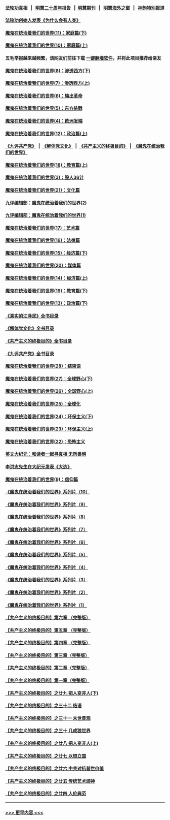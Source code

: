 #### [法轮功真相](https://github.com/gfw-breaker/truth/blob/master/README.md?t=0) &nbsp;&nbsp;|&nbsp;&nbsp; [明慧二十周年报告](https://github.com/gfw-breaker/mh-reports/blob/master/README.md?t=0) &nbsp;&nbsp;|&nbsp;&nbsp;[明慧期刊](https://github.com/gfw-breaker/mh-qikan) &nbsp;&nbsp;|&nbsp;&nbsp; [明慧海外之窗](https://github.com/gfw-breaker/mh-news/blob/master/README.md?t=0) &nbsp;&nbsp;|&nbsp;&nbsp; [神韵特别报道](https://github.com/gfw-breaker/mh-news/blob/master/shenyun.md?t=0)
#### [法轮功创始人发表《为什么会有人类》](../pages/nsc422/n13912117.md?t=01291243) 
#### [魔鬼在统治着我们的世界(11)：家庭篇(下)](../pages/nsc422/n10440961.md?t=01291243) 
#### [魔鬼在统治着我们的世界(10)：家庭篇(上)](../pages/nsc422/n10435448.md?t=01291243) 
#### 五毛举报越来越频繁，请网友们前往下载 [一键翻墙软件](https://github.com/gfw-breaker/ssr-accounts)，并将此项目推荐给亲友
#### [魔鬼在统治着我们的世界(8)：渗透西方(下)](../pages/nsc422/n10429603.md?t=01291243) 
#### [魔鬼在统治着我们的世界(7)：渗透西方(上)](../pages/nsc422/n10426013.md?t=01291243) 
#### [魔鬼在统治着我们的世界(6)：输出革命](../pages/nsc422/n10421536.md?t=01291243) 
#### [魔鬼在统治着我们的世界(5)：东方杀戮](../pages/nsc422/n10417707.md?t=01291243) 
#### [魔鬼在统治着我们的世界(4)：欧洲发端](../pages/nsc422/n10414890.md?t=01291243) 
#### [魔鬼在统治着我们的世界(12)：政治篇(上)](../pages/nsc422/n10444576.md?t=01291243) 
#### [《九评共产党》](https://github.com/begood0513/9ping.md/blob/master/README.md) &nbsp;|&nbsp; [《解体党文化》](../../../../jtdwh.md/blob/master/README.md)  &nbsp;|&nbsp; [《共产主义的终极目的》](../../../../gczydzjmd.md/blob/master/README.md) &nbsp;|&nbsp; [《魔鬼在统治我们的世界》](../../../../mgztzwmdsj.md/blob/master/README.md) 
#### [魔鬼在统治着我们的世界(18)：教育篇(上)](../pages/nsc422/n10526970.md?t=01291243) 
#### [魔鬼在统治着我们的世界(3)：毁人36计](../pages/nsc422/n10411583.md?t=01291243) 
#### [魔鬼在统治着我们的世界(21)：文化篇](../pages/nsc422/n10597706.md?t=01291243) 
#### [九评编辑部：魔鬼在统治着我们的世界(2)](../pages/nsc422/n10410036.md?t=01291243) 
#### [九评编辑部：魔鬼在统治着我们的世界(1)](../pages/nsc422/n10406825.md?t=01291243) 
#### [魔鬼在统治着我们的世界(17)：艺术篇](../pages/nsc422/n10499093.md?t=01291243) 
#### [魔鬼在统治着我们的世界(16)：法律篇](../pages/nsc422/n10485969.md?t=01291243) 
#### [魔鬼在统治着我们的世界(15)：经济篇(下)](../pages/nsc422/n10469975.md?t=01291243) 
#### [魔鬼在统治着我们的世界(20)：媒体篇](../pages/nsc422/n10586579.md?t=01291243) 
#### [魔鬼在统治着我们的世界(14)：经济篇(上)](../pages/nsc422/n10457370.md?t=01291243) 
#### [魔鬼在统治着我们的世界(19)：教育篇(下)](../pages/nsc422/n10564808.md?t=01291243) 
#### [魔鬼在统治着我们的世界(13)：政治篇(下)](../pages/nsc422/n10448270.md?t=01291243) 
#### [《真实的江泽民》全书目录](../pages/nsc422/n13721399.md?t=01291243) 
#### [《解体党文化》全书目录](../pages/nsc422/n13721157.md?t=01291243) 
#### [《共产主义的终极目的》全书目录](../pages/nsc422/n13721048.md?t=01291243) 
#### [《九评共产党》全书目录](../pages/nsc422/n13708085.md?t=01291243) 
#### [魔鬼在统治着我们的世界(28)：结束语](../pages/nsc422/n10936246.md?t=01291243) 
#### [魔鬼在统治着我们的世界(27)：全球野心(下)](../pages/nsc422/n10928319.md?t=01291243) 
#### [魔鬼在统治着我们的世界(26)：全球野心(上)](../pages/nsc422/n10900318.md?t=01291243) 
#### [魔鬼在统治着我们的世界(25)：全球化](../pages/nsc422/n10788205.md?t=01291243) 
#### [魔鬼在统治着我们的世界(24)：环保主义(下)](../pages/nsc422/n10695307.md?t=01291243) 
#### [魔鬼在统治着我们的世界(23)：环保主义(上)](../pages/nsc422/n10688613.md?t=01291243) 
#### [魔鬼在统治着我们的世界(22)：恐怖主义](../pages/nsc422/n10614727.md?t=01291243) 
#### [英文大纪元：和读者一起寻真相 无所畏惧](../pages/nsc422/n12542027.md?t=01291243) 
#### [李洪志先生在大纪元发表《大选》](../pages/nsc422/n12534746.md?t=01291243) 
#### [魔鬼在统治着我们的世界(9)：信仰篇](../pages/nsc422/n10432159.md?t=01291243) 
#### [《魔鬼在统治着我们的世界》系列片（10）](../pages/nsc422/n12292670.md?t=01291243) 
#### [《魔鬼在统治着我们的世界》系列片（9）](../pages/nsc422/n12290859.md?t=01291243) 
#### [《魔鬼在统治着我们的世界》系列片（8）](../pages/nsc422/n12287445.md?t=01291243) 
#### [《魔鬼在统治着我们的世界》系列片（7）](../pages/nsc422/n12283425.md?t=01291243) 
#### [《魔鬼在统治着我们的世界》系列片（6）](../pages/nsc422/n12282314.md?t=01291243) 
#### [《魔鬼在统治着我们的世界》系列片（5）](../pages/nsc422/n12281419.md?t=01291243) 
#### [《魔鬼在统治着我们的世界》系列片（4）](../pages/nsc422/n12274024.md?t=01291243) 
#### [《魔鬼在统治着我们的世界》系列片（3）](../pages/nsc422/n12271322.md?t=01291243) 
#### [《魔鬼在统治着我们的世界》系列片（2）](../pages/nsc422/n12269049.md?t=01291243) 
#### [《魔鬼在统治着我们的世界》系列片（1）](../pages/nsc422/n12267575.md?t=01291243) 
#### [【共产主义的终极目的】第六章 （完整版）](../pages/nsc422/n11428913.md?t=01291243) 
#### [【共产主义的终极目的】第五章 （完整版）](../pages/nsc422/n11428912.md?t=01291243) 
#### [【共产主义的终极目的】第四章 （完整版）](../pages/nsc422/n11428907.md?t=01291243) 
#### [【共产主义的终极目的】第三章（完整版）](../pages/nsc422/n11428848.md?t=01291243) 
#### [【共产主义的终极目的】第二章（完整版）](../pages/nsc422/n11428831.md?t=01291243) 
#### [【共产主义的终极目的】第一章（完整版）](../pages/nsc422/n11417651.md?t=01291243) 
#### [【共产主义的终极目的】之廿九 把人变非人(下)](../pages/nsc422/n11344140.md?t=01291243) 
#### [【共产主义的终极目的】之三十二 结语](../pages/nsc422/n11360535.md?t=01291243) 
#### [【共产主义的终极目的】之三十一 末世景观](../pages/nsc422/n11351129.md?t=01291243) 
#### [【共产主义的终极目的】之三十 几成狼世界](../pages/nsc422/n11348280.md?t=01291243) 
#### [【共产主义的终极目的】之廿八 把人变非人(上)](../pages/nsc422/n11340492.md?t=01291243) 
#### [【共产主义的终极目的】之廿七 以恨立国](../pages/nsc422/n11336944.md?t=01291243) 
#### [【共产主义的终极目的】之廿六 中共对抗普世价值](../pages/nsc422/n11324785.md?t=01291243) 
#### [【共产主义的终极目的】之廿五 传统艺术颂神](../pages/nsc422/n11296396.md?t=01291243) 
#### [【共产主义的终极目的】之廿四 人伦典范](../pages/nsc422/n11296397.md?t=01291243) 

----
#### [ >>> 更早内容 <<< ](../indexes/nsc422-earlier.md)
